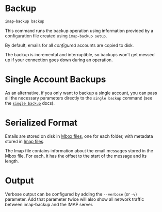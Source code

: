 <!--
# @title command: 'backup'
-->
# Backup

```sh
imap-backup backup
```

This command runs the backup operation using information provided
by a configuration file created using `imap-backup setup`.

By default, emails for all *configured* accounts are copied to disk.

The backup is incremental and interruptible, so backups won't get messed up
if your connection goes down during an operation.

# Single Account Backups

As an alternative, if you only want to backup a single account,
you can pass all the necessary parameters directly to the `single backup` command
(see the [`single backup`](./single-backup.md) docs).

# Serialized Format

Emails are stored on disk in [Mbox files](../files/mboxrd.md), one for each folder,
with metadata stored in [Imap files](../files/imap.md).

The Imap file contains information about the email messages stored in the Mbox file.
For each, it has the offset to the start of the message and its length.

# Output

Verbose output can be configured by adding the `--verbose` (or `-v`) parameter.
Add that parameter twice will also show all network traffic between
imap-backup and the IMAP server.
